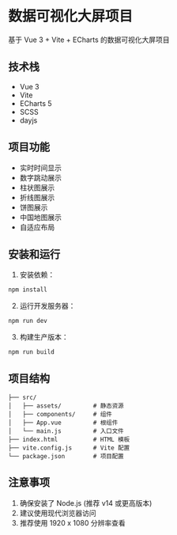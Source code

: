 # 数据可视化大屏项目

基于 Vue 3 + Vite + ECharts 的数据可视化大屏项目

## 技术栈

- Vue 3
- Vite
- ECharts 5
- SCSS
- dayjs

## 项目功能

- 实时时间显示
- 数字跳动展示
- 柱状图展示
- 折线图展示
- 饼图展示
- 中国地图展示
- 自适应布局

## 安装和运行

1. 安装依赖：

```bash
npm install
```

2. 运行开发服务器：

```bash
npm run dev
```

3. 构建生产版本：

```bash
npm run build
```

## 项目结构

```
├── src/
│   ├── assets/         # 静态资源
│   ├── components/     # 组件
│   ├── App.vue         # 根组件
│   └── main.js         # 入口文件
├── index.html          # HTML 模板
├── vite.config.js      # Vite 配置
└── package.json        # 项目配置
```

## 注意事项

1. 确保安装了 Node.js (推荐 v14 或更高版本)
2. 建议使用现代浏览器访问
3. 推荐使用 1920 x 1080 分辨率查看 